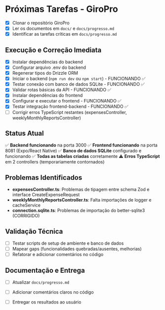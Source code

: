 # Próximas Tarefas - GiroPro

- [x] Clonar o repositório GiroPro
- [x] Ler os documentos em `docs/` e `docs/progresso.md`
- [x] Identificar as tarefas críticas em `docs/progresso.md`

## Execução e Correção Imediata
- [x] Instalar dependências do backend
- [x] Configurar arquivo .env do backend
- [x] Regenerar tipos do Drizzle ORM
- [x] Iniciar o backend (`npm run dev` ou `npm start`) - FUNCIONANDO ✅
- [x] Testar conexão com banco de dados SQLite - FUNCIONANDO ✅
- [x] Validar rotas básicas da API - FUNCIONANDO ✅
- [x] Instalar dependências do frontend
- [x] Configurar e executar o frontend - FUNCIONANDO ✅
- [x] Testar integração frontend-backend - FUNCIONANDO ✅
- [ ] Corrigir erros TypeScript restantes (expensesController, weeklyMonthlyReportsController)

## Status Atual
✅ **Backend funcionando** na porta 3000
✅ **Frontend funcionando** na porta 8081 (Expo/React Native)
✅ **Banco de dados SQLite** configurado e funcionando
✅ **Todas as tabelas criadas** corretamente
⚠️ **Erros TypeScript** em 2 controllers (temporariamente contornados)

## Problemas Identificados
- **expensesController.ts**: Problemas de tipagem entre schema Zod e interface CreateExpenseRequest
- **weeklyMonthlyReportsController.ts**: Falta importações de logger e cacheService
- **connection.sqlite.ts**: Problemas de importação do better-sqlite3 (CORRIGIDO)

## Validação Técnica
- [ ] Testar scripts de setup de ambiente e banco de dados
- [ ] Mapear gaps (funcionalidades quebradas/ausentes, melhorias)
- [ ] Refatorar e adicionar comentários no código

## Documentação e Entrega
- [ ] Atualizar `docs/progresso.md`
- [ ] Adicionar comentários claros no código
- [ ] Entregar os resultados ao usuário


